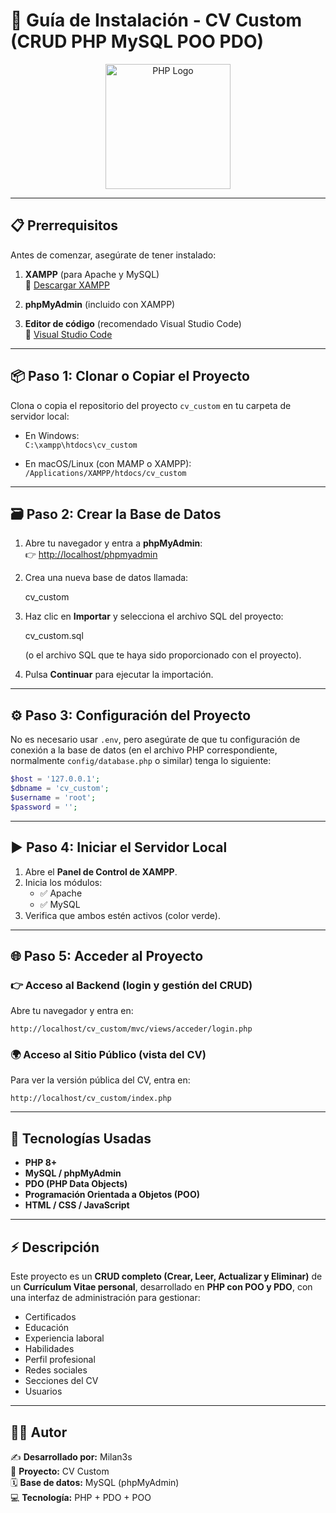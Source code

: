# 📄 Guía de Instalación - CV Custom (CRUD PHP MySQL POO PDO)

<p align="center">
  <a href="https://www.php.net/" target="_blank">
    <img src="https://www.php.net/images/logos/new-php-logo.svg" width="200" alt="PHP Logo">
  </a>
</p>

---

## 📋 Prerrequisitos

Antes de comenzar, asegúrate de tener instalado:

1. **XAMPP** (para Apache y MySQL)  
   🔗 [Descargar XAMPP](https://www.apachefriends.org/)

2. **phpMyAdmin** (incluido con XAMPP)

3. **Editor de código** (recomendado Visual Studio Code)  
   🔗 [Visual Studio Code](https://code.visualstudio.com/)

---

## 📦 Paso 1: Clonar o Copiar el Proyecto

Clona o copia el repositorio del proyecto `cv_custom` en tu carpeta de servidor local:

- En Windows:  
  `C:\xampp\htdocs\cv_custom`

- En macOS/Linux (con MAMP o XAMPP):  
  `/Applications/XAMPP/htdocs/cv_custom`

---

## 🗃️ Paso 2: Crear la Base de Datos

1. Abre tu navegador y entra a **phpMyAdmin**:  
   👉 [http://localhost/phpmyadmin](http://localhost/phpmyadmin)

2. Crea una nueva base de datos llamada:

   cv_custom   

3. Haz clic en **Importar** y selecciona el archivo SQL del proyecto:
   
   cv_custom.sql
   
   (o el archivo SQL que te haya sido proporcionado con el proyecto).

4. Pulsa **Continuar** para ejecutar la importación.

---

## ⚙️ Paso 3: Configuración del Proyecto

No es necesario usar `.env`, pero asegúrate de que tu configuración de conexión a la base de datos (en el archivo PHP correspondiente, normalmente `config/database.php` o similar) tenga lo siguiente:

```php
$host = '127.0.0.1';
$dbname = 'cv_custom';
$username = 'root';
$password = '';
```

---

## ▶️ Paso 4: Iniciar el Servidor Local

1. Abre el **Panel de Control de XAMPP**.
2. Inicia los módulos:
   - ✅ Apache  
   - ✅ MySQL  
3. Verifica que ambos estén activos (color verde).

---

## 🌐 Paso 5: Acceder al Proyecto

### 👉 Acceso al Backend (login y gestión del CRUD)

Abre tu navegador y entra en:  
```
http://localhost/cv_custom/mvc/views/acceder/login.php
```

### 🌍 Acceso al Sitio Público (vista del CV)

Para ver la versión pública del CV, entra en:  
```
http://localhost/cv_custom/index.php
```

---

## 🧩 Tecnologías Usadas

- **PHP 8+**
- **MySQL / phpMyAdmin**
- **PDO (PHP Data Objects)**
- **Programación Orientada a Objetos (POO)**
- **HTML / CSS / JavaScript**

---

## ⚡ Descripción

Este proyecto es un **CRUD completo (Crear, Leer, Actualizar y Eliminar)** de un **Currículum Vitae personal**, desarrollado en **PHP con POO y PDO**, con una interfaz de administración para gestionar:

- Certificados  
- Educación  
- Experiencia laboral  
- Habilidades  
- Perfil profesional  
- Redes sociales  
- Secciones del CV  
- Usuarios  

---

## 👨‍💻 Autor

✍️ **Desarrollado por:** Milan3s  
📌 **Proyecto:** CV Custom  
🗓️ **Base de datos:** MySQL (phpMyAdmin)  
💻 **Tecnología:** PHP + PDO + POO  
